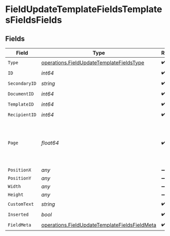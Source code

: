 # FieldUpdateTemplateFieldsTemplatesFieldsFields


## Fields

| Field                                                                                                          | Type                                                                                                           | Required                                                                                                       | Description                                                                                                    |
| -------------------------------------------------------------------------------------------------------------- | -------------------------------------------------------------------------------------------------------------- | -------------------------------------------------------------------------------------------------------------- | -------------------------------------------------------------------------------------------------------------- |
| `Type`                                                                                                         | [operations.FieldUpdateTemplateFieldsType](../../models/operations/fieldupdatetemplatefieldstype.md)           | :heavy_check_mark:                                                                                             | N/A                                                                                                            |
| `ID`                                                                                                           | *int64*                                                                                                        | :heavy_check_mark:                                                                                             | N/A                                                                                                            |
| `SecondaryID`                                                                                                  | *string*                                                                                                       | :heavy_check_mark:                                                                                             | N/A                                                                                                            |
| `DocumentID`                                                                                                   | *int64*                                                                                                        | :heavy_check_mark:                                                                                             | N/A                                                                                                            |
| `TemplateID`                                                                                                   | *int64*                                                                                                        | :heavy_check_mark:                                                                                             | N/A                                                                                                            |
| `RecipientID`                                                                                                  | *int64*                                                                                                        | :heavy_check_mark:                                                                                             | N/A                                                                                                            |
| `Page`                                                                                                         | *float64*                                                                                                      | :heavy_check_mark:                                                                                             | The page number of the field on the document. Starts from 1.                                                   |
| `PositionX`                                                                                                    | *any*                                                                                                          | :heavy_minus_sign:                                                                                             | N/A                                                                                                            |
| `PositionY`                                                                                                    | *any*                                                                                                          | :heavy_minus_sign:                                                                                             | N/A                                                                                                            |
| `Width`                                                                                                        | *any*                                                                                                          | :heavy_minus_sign:                                                                                             | N/A                                                                                                            |
| `Height`                                                                                                       | *any*                                                                                                          | :heavy_minus_sign:                                                                                             | N/A                                                                                                            |
| `CustomText`                                                                                                   | *string*                                                                                                       | :heavy_check_mark:                                                                                             | N/A                                                                                                            |
| `Inserted`                                                                                                     | *bool*                                                                                                         | :heavy_check_mark:                                                                                             | N/A                                                                                                            |
| `FieldMeta`                                                                                                    | [operations.FieldUpdateTemplateFieldsFieldMeta](../../models/operations/fieldupdatetemplatefieldsfieldmeta.md) | :heavy_check_mark:                                                                                             | N/A                                                                                                            |